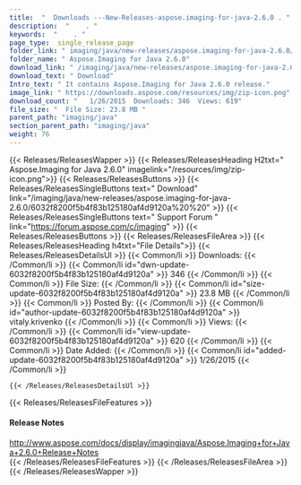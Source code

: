 ```yaml
---
title:  "  Downloads ---New-Releases-aspose.imaging-for-java-2.6.0 . " 
description:  "    . " 
keywords:  "    . " 
page_type:  single_release_page
folder_link: " imaging/java/new-releases/aspose.imaging-for-java-2.6.0/"
folder_name: " Aspose.Imaging for Java 2.6.0"
download_link: " /imaging/java/new-releases/aspose.imaging-for-java-2.6.0/6032f8200f5b4f83b125180af4d9120a"
download_text: " Download"
Intro_text: " It contains Aspose.Imaging for Java 2.6.0 release."
image_link: " https://downloads.aspose.com/resources/img/zip-icon.png"
download_count: "   1/26/2015  Downloads: 346  Views: 619"
file_size: "  File Size: 23.8 MB "
parent_path: "imaging/java"
section_parent_path: "imaging/java"
weight: 76 
---
```


{{< Releases/ReleasesWapper >}}
  {{< Releases/ReleasesHeading H2txt=" Aspose.Imaging for Java 2.6.0" imagelink="/resources/img/zip-icon.png">}}
  {{< Releases/ReleasesButtons >}}
    {{< Releases/ReleasesSingleButtons text=" Download" link="/imaging/java/new-releases/aspose.imaging-for-java-2.6.0/6032f8200f5b4f83b125180af4d9120a%20%20" >}}
    {{< Releases/ReleasesSingleButtons text=" Support Forum " link="https://forum.aspose.com/c/imaging" >}}
  {{< Releases/ReleasesButtons >}}
  {{< Releases/ReleasesFileArea >}}
    {{< Releases/ReleasesHeading h4txt="File Details">}}
    {{< Releases/ReleasesDetailsUl >}}
            {{< Common/li  >}} Downloads: {{< /Common/li >}} 
      {{< Common/li id="dwn-update-6032f8200f5b4f83b125180af4d9120a" >}} 346 {{< /Common/li >}} 
      {{< Common/li  >}} File Size: {{< /Common/li >}} 
      {{< Common/li id="size-update-6032f8200f5b4f83b125180af4d9120a" >}} 23.8 MB {{< /Common/li >}} 
      {{< Common/li  >}} Posted By: {{< /Common/li >}} 
      {{< Common/li id="author-update-6032f8200f5b4f83b125180af4d9120a" >}} vitaly.krivenko {{< /Common/li >}} 
      {{< Common/li  >}} Views: {{< /Common/li >}} 
      {{< Common/li id="view-update-6032f8200f5b4f83b125180af4d9120a" >}} 620 {{< /Common/li >}} 
      {{< Common/li  >}} Date Added: {{< /Common/li >}} 
      {{< Common/li id="added-update-6032f8200f5b4f83b125180af4d9120a" >}} 1/26/2015 {{< /Common/li >}} 

    {{< /Releases/ReleasesDetailsUl >}}

  {{< Releases/ReleasesFileFeatures >}}
      <h4>Release Notes</h4><div><a href="http://www.aspose.com/docs/display/imagingjava/Aspose.Imaging+for+Java+2.6.0+Release+Notes">http://www.aspose.com/docs/display/imagingjava/Aspose.Imaging+for+Java+2.6.0+Release+Notes</a></div>
  {{< /Releases/ReleasesFileFeatures >}}
 {{< /Releases/ReleasesFileArea >}}
{{< /Releases/ReleasesWapper >}}


